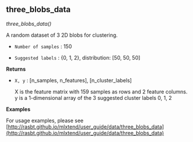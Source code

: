 ## three_blobs_data

*three_blobs_data()*

A random dataset of 3 2D blobs for clustering.


- `Number of samples` : 150


- `Suggested labels` : {0, 1, 2}, distribution: [50, 50, 50]


**Returns**

- `X, y` : [n_samples, n_features], [n_cluster_labels]

    X is the feature matrix with 159 samples as rows
    and 2 feature columns.
    y is a 1-dimensional array of the 3 suggested cluster labels 0, 1, 2

**Examples**

For usage examples, please see
    [http://rasbt.github.io/mlxtend/user_guide/data/three_blobs_data](http://rasbt.github.io/mlxtend/user_guide/data/three_blobs_data)

